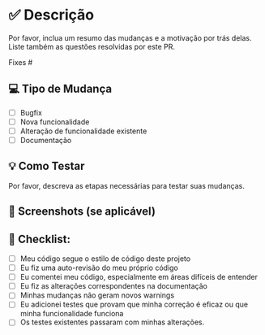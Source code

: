 # ✅ Descrição

Por favor, inclua um resumo das mudanças e a motivação por trás delas. Liste também as questões resolvidas por este PR.

Fixes #

## 💻 Tipo de Mudança

- [ ] Bugfix
- [ ] Nova funcionalidade
- [ ] Alteração de funcionalidade existente
- [ ] Documentação

## 💡 Como Testar

Por favor, descreva as etapas necessárias para testar suas mudanças.

## 🧩 Screenshots (se aplicável)

## 📎 Checklist:

- [ ] Meu código segue o estilo de código deste projeto
- [ ] Eu fiz uma auto-revisão do meu próprio código
- [ ] Eu comentei meu código, especialmente em áreas difíceis de entender
- [ ] Eu fiz as alterações correspondentes na documentação
- [ ] Minhas mudanças não geram novos warnings
- [ ] Eu adicionei testes que provam que minha correção é eficaz ou que minha funcionalidade funciona
- [ ] Os testes existentes passaram com minhas alterações.
